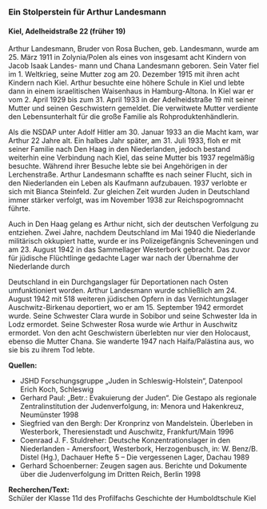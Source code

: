 ### Ein Stolperstein für Arthur Landesmann
#### Kiel, Adelheidstraße 22 (früher 19)

Arthur Landesmann, Bruder von Rosa Buchen, geb. Landesmann, wurde am 25. März 1911 in Zolynia/Polen als eines von insgesamt acht Kindern von Jacob Isaak Landes- mann und Chana Landesmann geboren. Sein Vater fiel im 1. Weltkrieg, seine Mutter zog am 20. Dezember 1915 mit ihren acht Kindern nach Kiel. Arthur besuchte eine höhere Schule in Kiel und lebte dann in einem israelitischen Waisenhaus in Hamburg-Altona. In Kiel war er vom 2. April 1929 bis zum 31. April 1933 in der Adelheidstraße 19 mit seiner Mutter und seinen Geschwistern gemeldet. Die verwitwete Mutter verdiente den Lebensunterhalt für die große Familie als Rohproduktenhändlerin.

Als die NSDAP unter Adolf Hitler am 30. Januar 1933 an die Macht kam, war Arthur 22 Jahre alt. Ein halbes Jahr später, am 31. Juli 1933, floh er mit seiner Familie nach Den Haag in den Niederlanden, jedoch bestand weiterhin eine Verbindung nach Kiel, das seine Mutter bis 1937 regelmäßig besuchte. Während ihrer Besuche lebte sie bei Angehörigen in der Lerchenstraße. Arthur Landesmann schaffte es nach seiner Flucht, sich in den Niederlanden ein Leben als Kaufmann aufzubauen. 1937 verlobte er sich mit Bianca Steinfeld. Zur gleichen Zeit wurden Juden in Deutschland immer stärker verfolgt, was im November 1938 zur Reichspogromnacht führte.

Auch in Den Haag gelang es Arthur nicht, sich der deutschen Verfolgung zu entziehen. Zwei Jahre, nachdem Deutschland im Mai 1940 die Niederlande militärisch okkupiert hatte, wurde er ins Polizeigefängnis Scheveningen und am 23. August 1942 in das Sammellager Westerbork gebracht. Das zuvor für jüdische Flüchtlinge gedachte Lager war nach der Übernahme der Niederlande durch

Deutschland in ein Durchgangslager für Deportationen nach Osten umfunktioniert worden.
Arthur Landesmann wurde schließlich am 24. August 1942 mit 518 weiteren jüdischen Opfern in das Vernichtungslager Auschwitz-Birkenau deportiert, wo er am 15. September 1942 ermordet wurde. Seine Schwester Clara wurde in Sobibor und seine Schwester Ida in Lodz ermordet. Seine Schwester Rosa wurde wie Arthur in Auschwitz ermordet. Von den acht Geschwistern überlebten nur vier den Holocaust, ebenso die Mutter Chana. Sie wanderte 1947 nach Haifa/Palästina aus, wo sie bis zu ihrem Tod lebte.

**Quellen:**
- JSHD Forschungsgruppe „Juden in Schleswig-Holstein“, Datenpool Erich Koch, Schleswig
- Gerhard Paul: „Betr.: Evakuierung der Juden“. Die Gestapo als regionale Zentralinstitution der Judenverfolgung, in: Menora und Hakenkreuz, Neumünster 1998
- Siegfried van den Bergh: Der Kronprinz von Mandelstein. Überleben in Westerbork, Theresienstadt und Auschwitz, Frankfurt/Main 1996
- Coenraad J. F. Stuldreher: Deutsche Konzentrationslager in den Niederlanden - Amersfoort, Westerbork, Herzogenbusch, in: W. Benz/B. Distel (Hg.), Dachauer Hefte 5 – Die vergessenen Lager, Dachau 1989
- Gerhard Schoenberner: Zeugen sagen aus. Berichte und Dokumente über die Judenverfolgung im Dritten Reich, Berlin 1998

**Recherchen/Text:**  
Schüler der Klasse 11d des Profilfachs Geschichte der Humboldtschule Kiel
